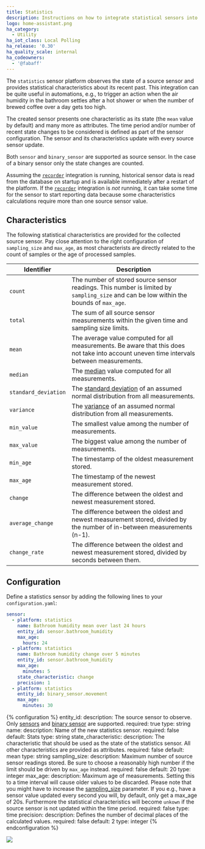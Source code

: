 ```yaml
---
title: Statistics
description: Instructions on how to integrate statistical sensors into Home Assistant.
logo: home-assistant.png
ha_category:
  - Utility
ha_iot_class: Local Polling
ha_release: '0.30'
ha_quality_scale: internal
ha_codeowners:
  - '@fabaff'
---
```


The `statistics` sensor platform observes the state of a source sensor and provides statistical characteristics about its recent past. This integration can be quite useful in automations, e.g., to trigger an action when the air humidity in the bathroom settles after a hot shower or when the number of brewed coffee over a day gets too high.

The created sensor presents one characteristic as its state (the `mean` value by default) and many more as attributes. The time period and/or number of recent state changes to be considered is defined as part of the sensor configuration. The sensor and its characteristics update with every source sensor update.

Both `sensor` and `binary_sensor` are supported as source sensor. In the case of a binary sensor only the state changes are counted.

Assuming the [`recorder`](/integrations/recorder/) integration is running, historical sensor data is read from the database on startup and is available immediately after a restart of the platform. If the [`recorder`](/integrations/recorder/) integration is *not* running, it can take some time for the sensor to start reporting data because some characteristics calculations require more than one source sensor value.

## Characteristics

The following statistical characteristics are provided for the collected source sensor. Pay close attention to the right configuration of `sampling_size` and `max_age`, as most characterists are directly related to the count of samples or the age of processed samples.

| Identifier | Description |
| ---------- | ----------- |
| `count` | The number of stored source sensor readings. This number is limited by `sampling_size` and can be low within the bounds of `max_age`.
| `total` | The sum of all source sensor measurements within the given time and sampling size limits.
| `mean` | The average value computed for all measurements. Be aware that this does not take into account uneven time intervals between measurements.
| `median` | The [median](https://en.wikipedia.org/wiki/Mode_(statistics)#Comparison_of_mean,_median_and_mode) value computed for all measurements.
| `standard_deviation` | The [standard deviation](https://en.wikipedia.org/wiki/Standard_deviation) of an assumed normal distribution from all measurements. 
| `variance` | The [variance](https://en.wikipedia.org/wiki/Standard_deviation) of an assumed normal distribution from all measurements.
| `min_value` | The smallest value among the number of measurements.
| `max_value` | The biggest value among the number of measurements.
| `min_age` | The timestamp of the oldest measurement stored.
| `max_age` | The timestamp of the newest measurement stored.
| `change` | The difference between the oldest and newest measurement stored.
| `average_change` | The difference between the oldest and newest measurement stored, divided by the number of in-between measurements (n-1).
| `change_rate` | The difference between the oldest and newest measurement stored, divided by seconds between them.


## Configuration

Define a statistics sensor by adding the following lines to your `configuration.yaml`:

```yaml
sensor:
  - platform: statistics
    name: Bathroom humidity mean over last 24 hours
    entity_id: sensor.bathroom_humidity
    max_age:
      hours: 24
  - platform: statistics
    name: Bathroom humidity change over 5 minutes
    entity_id: sensor.bathroom_humidity
    max_age:
      minutes: 5
    state_characteristic: change
    precision: 1
  - platform: statistics
    entity_id: binary_sensor.movement
    max_age:
      minutes: 30
```

{% configuration %}
entity_id:
  description: The source sensor to observe. Only [sensors](/integrations/sensor/) and [binary sensor](/integrations/binary_sensor/) are supported.
  required: true
  type: string
name:
  description: Name of the new statistics sensor.
  required: false
  default: Stats
  type: string
state_characteristic:
  description: The characteristic that should be used as the state of the statistics sensor. All other characteristics are provided as attributes.
  required: false
  default: mean
  type: string
sampling_size:
  description: Maximum number of source sensor readings stored. Be sure to choose a reasonably high number if the limit should be driven by `max_age` instead.
  required: false
  default: 20
  type: integer
max_age:
  description: Maximum age of measurements. Setting this to a time interval will cause older values to be discarded. Please note that you might have to increase the [sampling_size](/integrations/statistics#sampling_size) parameter. If you e.g., have a sensor value updated every second you will, by default, only get a max_age of 20s. Furthermore the statistical characteristics will become `unkown` if the source sensor is not updated within the time period.
  required: false
  type: time
precision:
  description: Defines the number of decimal places of the calculated values.
  required: false
  default: 2
  type: integer
{% endconfiguration %}

<p class='img'>
  <img src='{{site_root}}/images/screenshots/stats-sensor.png' />
</p>
